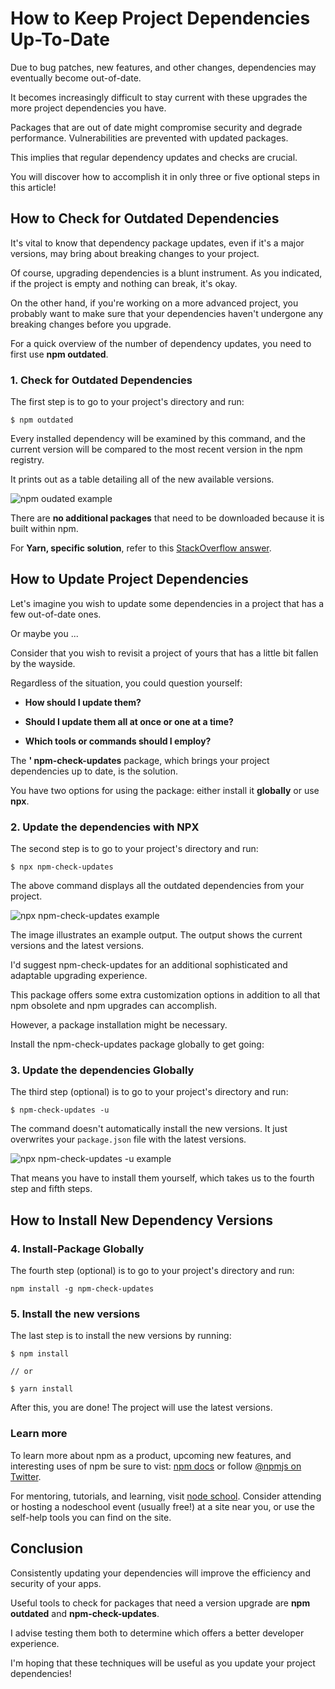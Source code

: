 # How to Keep Project Dependencies Up-To-Date


Due to bug patches, new features, and other changes, dependencies may eventually become out-of-date. 



It becomes increasingly difficult to stay current with these upgrades the more project dependencies you have.



Packages that are out of date might compromise security and degrade performance. Vulnerabilities are prevented with updated packages. 



This implies that regular dependency updates and checks are crucial.



You will discover how to accomplish it in only three or five optional steps in this article! 





## How to Check for Outdated Dependencies



It's vital to know that dependency package updates, even if it's a major versions, may bring about breaking changes to your project.



Of course, upgrading dependencies is a blunt instrument. As you indicated, if the project is empty and nothing can break, it's okay.



On the other hand, if you're working on a more advanced project, you probably want to make sure that your dependencies haven't undergone any breaking changes before you upgrade.



For a quick overview of the number of dependency updates, you need to first use **npm outdated**.



### 1. Check for Outdated Dependencies



The first step is to go to your project's directory and run:



```
$ npm outdated
```



Every installed dependency will be examined by this command, and the current version will be compared to the most recent version in the npm registry. 



It prints out as a table detailing all of the new available versions.



![npm oudated example](https://cdn.hashnode.com/res/hashnode/image/upload/v1668852265512/IF2mwqa7G.png?auto=compress)



There are **no additional packages** that need to be downloaded because it is built within npm. 



For **Yarn, specific solution**, refer to this [StackOverflow answer](https://stackoverflow.com/questions/62650640/yarn-how-do-i-update-each-dependency-in-package-json-to-the-latest-version/62650754#62650754).





## How to Update Project Dependencies



Let's imagine you wish to update some dependencies in a project that has a few out-of-date ones. 



Or maybe you ...



Consider that you wish to revisit a project of yours that has a little bit fallen by the wayside.



Regardless of the situation, you could question yourself:



* **How should I update them?**

* **Should I update them all at once or one at a time?**

* **Which tools or commands should I employ?**



The **' npm-check-updates** package, which brings your project dependencies up to date, is the solution.



You have two options for using the package: either install it **globally** or use **npx**. 



### 2. Update the dependencies with NPX



The second step is to go to your project's directory and run:



```
$ npx npm-check-updates
```



The above command displays all the outdated dependencies from your project.



![npx npm-check-updates example](https://cdn.hashnode.com/res/hashnode/image/upload/v1668283005987/-Zr9Tp8ph.jpg?auto=compress)



The image illustrates an example output. The output shows the current versions and the latest versions.



I'd suggest npm-check-updates for an additional sophisticated and adaptable upgrading experience. 

This package offers some extra customization options in addition to all that npm obsolete and npm upgrades can accomplish. 

However, a package installation might be necessary.



Install the npm-check-updates package globally to get going:



### 3. Update the dependencies Globally



The third step (optional) is to go to your project's directory and run:



```
$ npm-check-updates -u
```



The command doesn't automatically install the new versions. It just overwrites your `package.json` file with the latest versions. 



![npx npm-check-updates -u example](https://cdn.hashnode.com/res/hashnode/image/upload/v1668284419013/4BoB7gn7O.png?auto=compress) 



That means you have to install them yourself, which takes us to the fourth step and fifth steps.





## How to Install New Dependency Versions



### 4. Install-Package Globally



The fourth step (optional) is to go to your project's directory and run:



```
npm install -g npm-check-updates
```



### 5. Install the new versions



The last step is to install the new versions by running:



```
$ npm install

// or

$ yarn install
```



After this, you are done! The project will use the latest versions.



### Learn more
To learn more about npm as a product, upcoming new features, and interesting uses of npm be sure to vist: [npm docs](https://docs.npmjs.com/) or follow [@npmjs on Twitter](https://twitter.com/npmjs).

For mentoring, tutorials, and learning, visit [node school](https://nodeschool.io/). Consider attending or hosting a nodeschool event (usually free!) at a site near you, or use the self-help tools you can find on the site.


## Conclusion

Consistently updating your dependencies will improve the efficiency and security of your apps.



Useful tools to check for packages that need a version upgrade are **npm outdated** and **npm-check-updates**.



I advise testing them both to determine which offers a better developer experience.



I'm hoping that these techniques will be useful as you update your project dependencies!
